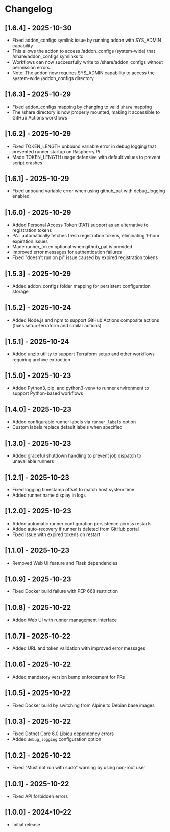 # Changelog

## [1.6.4] - 2025-10-30
- Fixed addon_configs symlink issue by running addon with SYS_ADMIN capability
- This allows the addon to access /addon_configs (system-wide) that /share/addon_configs symlinks to
- Workflows can now successfully write to /share/addon_configs without permission errors
- Note: The addon now requires SYS_ADMIN capability to access the system-wide /addon_configs directory

## [1.6.3] - 2025-10-29
- Fixed addon_configs mapping by changing to valid `share` mapping
- The /share directory is now properly mounted, making it accessible to GitHub Actions workflows

## [1.6.2] - 2025-10-29
- Fixed TOKEN_LENGTH unbound variable error in debug logging that prevented runner startup on Raspberry Pi
- Made TOKEN_LENGTH usage defensive with default values to prevent script crashes

## [1.6.1] - 2025-10-29
- Fixed unbound variable error when using github_pat with debug_logging enabled

## [1.6.0] - 2025-10-29
- Added Personal Access Token (PAT) support as an alternative to registration tokens
- PAT automatically fetches fresh registration tokens, eliminating 1-hour expiration issues
- Made runner_token optional when github_pat is provided
- Improved error messages for authentication failures
- Fixed "doesn't run on pi" issue caused by expired registration tokens

## [1.5.3] - 2025-10-29
- Added addon_configs folder mapping for persistent configuration storage

## [1.5.2] - 2025-10-24
- Added Node.js and npm to support GitHub Actions composite actions (fixes setup-terraform and similar actions)

## [1.5.1] - 2025-10-24
- Added unzip utility to support Terraform setup and other workflows requiring archive extraction

## [1.5.0] - 2025-10-23
- Added Python3, pip, and python3-venv to runner environment to support Python-based workflows

## [1.4.0] - 2025-10-23
- Added configurable runner labels via `runner_labels` option
- Custom labels replace default labels when specified

## [1.3.0] - 2025-10-23
- Added graceful shutdown handling to prevent job dispatch to unavailable runners

## [1.2.1] - 2025-10-23
- Fixed logging timestamp offset to match host system time
- Added runner name display in logs

## [1.2.0] - 2025-10-23
- Added automatic runner configuration persistence across restarts
- Added auto-recovery if runner is deleted from GitHub portal
- Fixed issue with expired tokens on restart

## [1.1.0] - 2025-10-23
- Removed Web UI feature and Flask dependencies

## [1.0.9] - 2025-10-23
- Fixed Docker build failure with PEP 668 restriction

## [1.0.8] - 2025-10-22
- Added Web UI with runner management interface

## [1.0.7] - 2025-10-22
- Added URL and token validation with improved error messages

## [1.0.6] - 2025-10-22
- Added mandatory version bump enforcement for PRs

## [1.0.5] - 2025-10-22
- Fixed Docker build by switching from Alpine to Debian base images

## [1.0.3] - 2025-10-22
- Fixed Dotnet Core 6.0 Libicu dependency errors
- Added `debug_logging` configuration option

## [1.0.2] - 2025-10-22
- Fixed "Must not run with sudo" warning by using non-root user

## [1.0.1] - 2025-10-22
- Fixed API forbidden errors

## [1.0.0] - 2024-10-22
- Initial release

